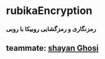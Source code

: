 # rubikaEncryption
### رمزنگاری و رمزگشایی روبیکا با روبی

## teammate: [shayan Ghosi](github.com/shadowcoder2022/)
